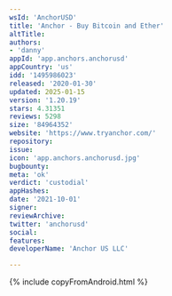 ```yaml
---
wsId: 'AnchorUSD'
title: 'Anchor - Buy Bitcoin and Ether'
altTitle: 
authors:
- 'danny'
appId: 'app.anchors.anchorusd'
appCountry: 'us'
idd: '1495986023'
released: '2020-01-30'
updated: 2025-01-15
version: '1.20.19'
stars: 4.31351
reviews: 5298
size: '84964352'
website: 'https://www.tryanchor.com/'
repository: 
issue: 
icon: 'app.anchors.anchorusd.jpg'
bugbounty: 
meta: 'ok'
verdict: 'custodial'
appHashes: 
date: '2021-10-01'
signer: 
reviewArchive: 
twitter: 'anchorusd'
social: 
features: 
developerName: 'Anchor US LLC'

---
```


{% include copyFromAndroid.html %}
